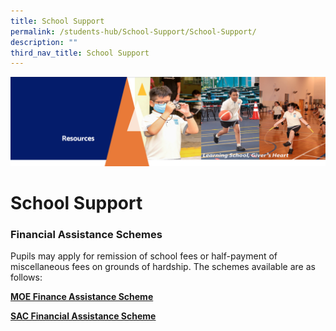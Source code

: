 ```yaml
---
title: School Support
permalink: /students-hub/School-Support/School-Support/
description: ""
third_nav_title: School Support
---
```

![](/images/Resourcesheader2.png)

School Support
==============

  

### Financial Assistance Schemes

  

Pupils may apply for remission of school fees or half-payment of miscellaneous fees on grounds of hardship. The schemes available are as follows: 

  

[<b>MOE Finance Assistance Scheme</b>](/students-hub/School-Support/MOE-Finance-Assistance-Scheme/)

[<b>SAC Financial Assistance Scheme</b>](/students-hub/School-Support/SAC-Financial-Assistance-Scheme/)

